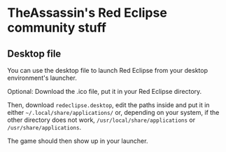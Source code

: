 # TheAssassin's Red Eclipse community stuff


## Desktop file

You can use the desktop file to launch Red Eclipse from your desktop
environment's launcher.

Optional: Download the .ico file, put it in your Red Eclipse directory.

Then, download `redeclipse.desktop`, edit the paths inside and put it in
either `~/.local/share/applications/` or, depending on your system, if
the other directory does not work, `/usr/local/share/applications` or
`/usr/share/applications`.

The game should then show up in your launcher.
